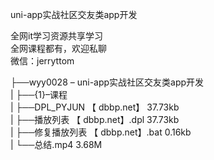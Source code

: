 uni-app实战社区交友类app开发

全网it学习资源共享学习<br>全网课程都有，欢迎私聊<br>微信：jerryttom<br>

├──wyy0028 – uni-app实战社区交友类app开发<br> | ├──{1}–课程<br> | ├──DPL_PYJUN 【 dbbp.net】 37.73kb<br> | ├──播放列表 【 dbbp.net】.dpl 37.73kb<br> | ├──修复播放列表 【 dbbp.net】.bat 0.16kb<br> | └──总结.mp4 3.68M